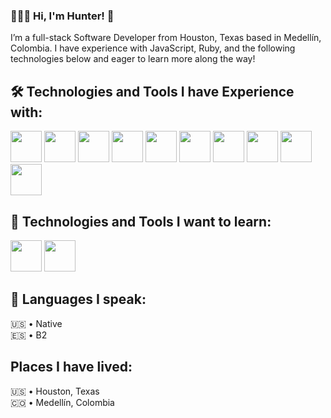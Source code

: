 ### 👨🏻‍💻 Hi, I'm Hunter! 👋

I’m a full-stack Software Developer from Houston, Texas based in Medellín, Colombia. I have experience with JavaScript, Ruby, and the following technologies below and eager to learn more along the way! 

## 🛠️ Technologies and Tools I have Experience with:
<div>
  <img src="https://cdn.jsdelivr.net/gh/devicons/devicon/icons/javascript/javascript-original.svg" height="50" width="50" />
  <img src="https://cdn.jsdelivr.net/gh/devicons/devicon/icons/nodejs/nodejs-original.svg" height="50" width="50" />
  <img src="https://cdn.jsdelivr.net/gh/devicons/devicon/icons/jest/jest-plain.svg" height="50" width="50" />
  <img src="https://cdn.jsdelivr.net/gh/devicons/devicon/icons/ruby/ruby-original.svg" height="50" width="50" />
  <img src="https://cdn.jsdelivr.net/gh/devicons/devicon/icons/rails/rails-plain.svg" height="50" width="50" />
  <img src="https://cdn.jsdelivr.net/gh/devicons/devicon/icons/mongodb/mongodb-original.svg" height="50" width="50" />
  <img src="https://cdn.jsdelivr.net/gh/devicons/devicon/icons/postgresql/postgresql-original.svg" height="50" width="50" />
  <img src="https://cdn.jsdelivr.net/gh/devicons/devicon/icons/tailwindcss/tailwindcss-plain.svg" height="50" width="50" />
  <img src="https://cdn.jsdelivr.net/gh/devicons/devicon/icons/css3/css3-original.svg" height="50" width="50" />
  <img src="https://cdn.jsdelivr.net/gh/devicons/devicon/icons/html5/html5-original.svg" height="50" width="50" />
</div?>

## 🌱 Technologies and Tools I want to learn:
  <img src="https://cdn.jsdelivr.net/gh/devicons/devicon/icons/typescript/typescript-original.svg" height="50" width="50" />
  <img src="https://cdn.jsdelivr.net/gh/devicons/devicon/icons/react/react-original.svg" height="50" width="50" />
          


## 🦜 Languages I speak:
  🇺🇸 • Native <br>
  🇪🇸 • B2

## Places I have lived:
  🇺🇸 • Houston, Texas <br>
  🇨🇴  • Medellín, Colombia
